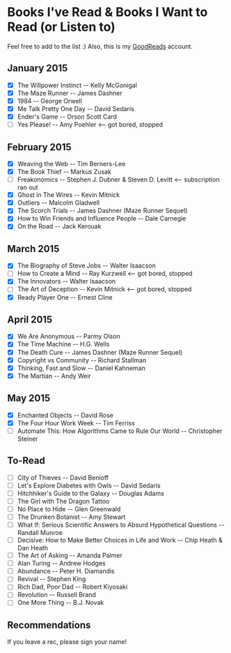 # Books I've Read & Books I Want to Read (or Listen to)

Feel free to add to the list :) Also, this is my [GoodReads](https://www.goodreads.com/user/show/20177742-una-kravets) account.

## January 2015

- [x] The Willpower Instinct -- Kelly McGonigal
- [x] The Maze Runner -- James Dashner
- [x] 1984 -- George Orwell
- [x] Me Talk Pretty One Day -- David Sedaris
- [x] Ender's Game -- Orson Scott Card
- [ ] Yes Please! -- Amy Poehler <-- got bored, stopped

## February 2015

- [x] Weaving the Web -- Tim Berners-Lee
- [x] The Book Thief -- Markus Zusak
- [ ] Freakonomics -- Stephen J. Dubner & Steven D. Levitt <-- subscription ran out
- [x] Ghost in The Wires -- Kevin Mitnick
- [x] Outliers -- Malcolm Gladwell
- [x] The Scorch Trials -- James Dashner (Maze Runner Sequel)
- [x] How to Win Friends and Influence People -- Dale Carnegie
- [x] On the Road -- Jack Kerouak

## March 2015
- [x] The Biography of Steve Jobs -- Walter Isaacson
- [ ] How to Create a Mind -- Ray Kurzweil <-- got bored, stopped
- [x] The Innovators -- Walter Isaacson
- [ ] The Art of Deception -- Kevin Mitnick <-- got bored, stopped
- [x] Ready Player One -- Ernest Cline

## April 2015
- [x] We Are Anonymous -- Parmy Olson
- [x] The Time Machine -- H.G. Wells
- [x] The Death Cure -- James Dashner (Maze Runner Sequel)
- [x] Copyright vs Community -- Richard Stallman
- [x] Thinking, Fast and Slow -- Daniel Kahneman
- [x] The Martian -- Andy Weir

## May 2015
- [x] Enchanted Objects -- David Rose
- [x] The Four Hour Work Week -- Tim Ferriss
- [ ] Automate This: How Algorithms Came to Rule Our World -- Christopher Steiner

To-Read
---
- [ ] City of Thieves -- David Benioff
- [ ] Let's Explore Diabetes with Owls -- David Sedaris
- [ ] Hitchhiker's Guide to the Galaxy -- Douglas Adams
- [ ] The Girl with The Dragon Tattoo
- [ ] No Place to Hide -- Glen Greenwald
- [ ] The Drunken Botanist -- Amy Stewart
- [ ] What If: Serious Scientific Answers to Absurd Hypothetical Questions -- Randall Munroe
- [ ] Decisive: How to Make Better Choices in Life and Work -- Chip Heath & Dan Heath
- [ ] The Art of Asking -- Amanda Palmer
- [ ] Alan Turing -- Andrew Hodges
- [ ] Abundance -- Peter H. Diamandis
- [ ] Revival -- Stephen King
- [ ] Rich Dad, Poor Dad -- Robert Kiyosaki
- [ ] Revolution -- Russell Brand
- [ ] One More Thing -- B.J. Novak

Recommendations
---

If you leave a rec, please sign your name!